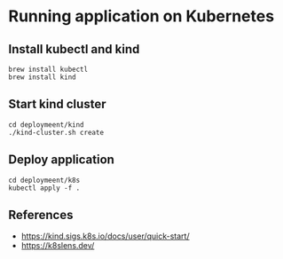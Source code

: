 # Running application on Kubernetes

## Install kubectl and kind

```shell
brew install kubectl
brew install kind
```

## Start kind cluster

```shell
cd deploymeent/kind
./kind-cluster.sh create
```

## Deploy application

```shell
cd deploymeent/k8s
kubectl apply -f .
```

## References
* https://kind.sigs.k8s.io/docs/user/quick-start/
* https://k8slens.dev/


